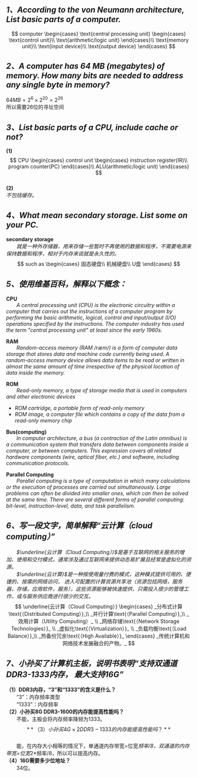 ## ***1、According to the von Neumann architecture, List basic parts of a computer.*** 
$$
computer
\begin{cases} 
\text{central processing unit}
\begin{cases}  
\text{control unit}\\  
\text{arithmetic/logic unit}
\end{cases}\\
\text{memory unit}\\  
\text{input device}\\  
\text{output device}  
\end{cases}
$$  
## ***2、A computer has 64 MB (megabytes) of memory. How many bits are needed to address any single byte in memory?***   
$64MB=2^6\times2^{20}=2^{26}$    
所以需要26位的寻址空间  

## ***3、List basic parts of a CPU, include cache or not?***   
**(1)**  
$$  
CPU
\begin{cases}  
control unit
\begin{cases}  
instruction register(IR)\\  
program counter(PC)  
\end{cases}\\
ALU(arithmetic/logic unit)
\end{cases}
$$      
**(2)**  
_不包括缓存。_  

## ***4、What mean secondary storage. List some on your PC.***   
**secondary storage**   
&emsp;&emsp;_就是一种外存储器，用来存储一些暂时不再使用的数据和程序，不需要电源来保持数据和程序，相对于内存来说就是永久性的。_  
$$    
such as  
\begin{cases}  
固态硬盘\\  
机械硬盘\\  
U盘  
\end{cases}  
$$  

## ***5、使用维基百科，解释以下概念：***  

**CPU**  
&emsp;&emsp;_A central processing unit (CPU) is the electronic circuitry within a computer that carries out the instructions of a computer program by performing the basic arithmetic, logical, control and input/output (I/O) operations specified by the instructions. The computer industry has used the term "central processing unit" at least since the early 1960s._  

**RAM**  
&emsp;&emsp;_Random-access memory (RAM /ræm/) is a form of computer data storage that stores data and machine code currently being used. A random-access memory device allows data items to be read or written in almost the same amount of time irrespective of the physical location of data inside the memory._  

**ROM**  
&emsp;&emsp;_Read-only memory, a type of storage media that is used in computers and other electronic devices_   
- _ROM cartridge, a portable form of read-only memory_  
- _ROM image, a computer file which contains a copy of the data from a read-only memory chip_

**Bus(computing)**  
&emsp;&emsp;_In computer architecture, a bus (a contraction of the Latin omnibus) is a communication system that transfers data between components inside a computer, or between computers. This expression covers all related hardware components (wire, optical fiber, etc.) and software, including communication protocols._  

**Parallel Computing**  
&emsp;&emsp;_Parallel computing is a type of computation in which many calculations or the execution of processes are carried out simultaneously. Large problems can often be divided into smaller ones, which can then be solved at the same time. There are several different forms of parallel computing: bit-level, instruction-level, data, and task parallelism._

## ***6、写一段文字，简单解释“云计算（cloud computing）”***  
&emsp;&emsp;_$\underline{云计算（Cloud Computing）}$是基于互联网的相关服务的增加、使用和交付模式，通常涉及通过互联网来提供动态易扩展且经常是虚拟化的资源。_    
&emsp;&emsp;_$\underline{云计算}$是一种按使用量付费的模式，这种模式提供可用的、便捷的、按需的网络访问， 进入可配置的计算资源共享池（资源包括网络，服务器，存储，应用软件，服务），这些资源能够被快速提供，只需投入很少的管理工作，或与服务供应商进行很少的交互。_  
$$   
\underline{云计算（Cloud Computing）}
\begin{cases}         
_分布式计算\text{（Distributed Computing）}_\\  
_并行计算\text{（Parallel Computing）}_\\  
_效用计算（Utility Computing）_  \\  
_网络存储\text{（Network Storage Technologies）}_  \\
_虚拟化\text{（Virtualization）}_  \\
_负载均衡\text{（Load Balance）}_\\  
_热备份冗余\text{（High Available）}_
\end{cases}  
_传统计算机和网络技术发展融合的产物。_  
$$ 

## ***7、小孙买了计算机主板，说明书表明“支持双通道DDR3-1333内存， 最大支持16G”***   
**（1）DDR3内存，“3”和“1333”的含义是什么？**  
&emsp;&emsp;“3”：内存频率类型  
&emsp;&emsp;“1333”：内存频率  
**（2）小孙买8G DDR3-1600的内存能提高性能吗？**   
&emsp;&emsp;不能，主板会将内存频率降频为1333。  
$$ **（3）小孙买4G\times2 DDR3-1333的内存能提高性能吗？**
$$  
&emsp;&emsp;能，在内存大小相等的情况下，单通道内存带宽=位宽*频率/8，双通道的内存带宽=位宽*2*频率/8，所以可以提高内存。    
**（4）16G需要多少位地址？**   
&emsp;&emsp;34位。





